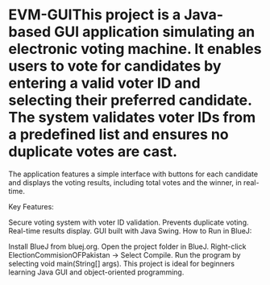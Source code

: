 # EVM-GUIThis project is a Java-based GUI application simulating an electronic voting machine. It enables users to vote for candidates by entering a valid voter ID and selecting their preferred candidate. The system validates voter IDs from a predefined list and ensures no duplicate votes are cast.

The application features a simple interface with buttons for each candidate and displays the voting results, including total votes and the winner, in real-time.

Key Features:

Secure voting system with voter ID validation.
Prevents duplicate voting.
Real-time results display.
GUI built with Java Swing.
How to Run in BlueJ:

Install BlueJ from bluej.org.
Open the project folder in BlueJ.
Right-click ElectionCommisionOFPakistan → Select Compile.
Run the program by selecting void main(String[] args).
This project is ideal for beginners learning Java GUI and object-oriented programming.
